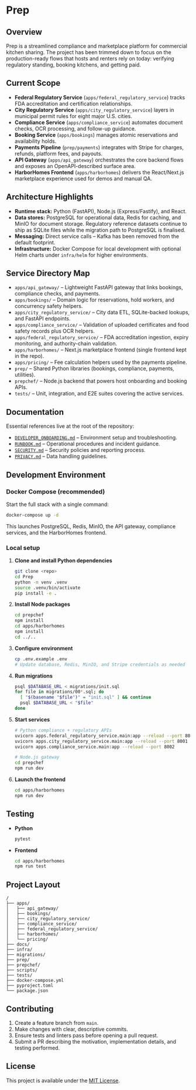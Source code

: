 # Prep

## Overview
Prep is a streamlined compliance and marketplace platform for commercial kitchen
sharing. The project has been trimmed down to focus on the production-ready
flows that hosts and renters rely on today: verifying regulatory standing,
booking kitchens, and getting paid.

## Current Scope
- **Federal Regulatory Service** (`apps/federal_regulatory_service`) tracks FDA
  accreditation and certification relationships.
- **City Regulatory Service** (`apps/city_regulatory_service`) layers in
  municipal permit rules for eight major U.S. cities.
- **Compliance Service** (`apps/compliance_service`) automates document checks,
  OCR processing, and follow-up guidance.
- **Booking Service** (`apps/bookings`) manages atomic reservations and
  availability holds.
- **Payments Pipeline** (`prep/payments`) integrates with Stripe for charges,
  refunds, platform fees, and payouts.
- **API Gateway** (`apps/api_gateway`) orchestrates the core backend flows and
  exposes an OpenAPI-described surface area.
- **HarborHomes Frontend** (`apps/harborhomes`) delivers the React/Next.js
  marketplace experience used for demos and manual QA.

## Architecture Highlights
- **Runtime stack:** Python (FastAPI), Node.js (Express/Fastify), and React.
- **Data stores:** PostgreSQL for operational data, Redis for caching, and MinIO
  for document storage. Regulatory reference datasets continue to ship as
  SQLite files while the migration path to PostgreSQL is finalised.
- **Messaging:** Direct service calls – Kafka has been removed from the default
  footprint.
- **Infrastructure:** Docker Compose for local development with optional Helm
  charts under `infra/helm` for higher environments.

## Service Directory Map
- `apps/api_gateway/` – Lightweight FastAPI gateway that links bookings,
  compliance checks, and payments.
- `apps/bookings/` – Domain logic for reservations, hold workers, and
  concurrency safety helpers.
- `apps/city_regulatory_service/` – City data ETL, SQLite-backed lookups, and
  FastAPI endpoints.
- `apps/compliance_service/` – Validation of uploaded certificates and food
  safety records plus OCR helpers.
- `apps/federal_regulatory_service/` – FDA accreditation ingestion, expiry
  monitoring, and authority-chain validation.
- `apps/harborhomes/` – Next.js marketplace frontend (single frontend kept in
  the repo).
- `apps/pricing/` – Fee calculation helpers used by the payments pipeline.
- `prep/` – Shared Python libraries (bookings, compliance, payments, utilities).
- `prepchef/` – Node.js backend that powers host onboarding and booking APIs.
- `tests/` – Unit, integration, and E2E suites covering the active services.

## Documentation
Essential references live at the root of the repository:
- [`DEVELOPER_ONBOARDING.md`](DEVELOPER_ONBOARDING.md) – Environment setup and
  troubleshooting.
- [`RUNBOOK.md`](RUNBOOK.md) – Operational procedures and incident guidance.
- [`SECURITY.md`](SECURITY.md) – Security policies and reporting process.
- [`PRIVACY.md`](PRIVACY.md) – Data handling guidelines.

## Development Environment
### Docker Compose (recommended)
Start the full stack with a single command:

```bash
docker-compose up -d
```

This launches PostgreSQL, Redis, MinIO, the API gateway, compliance services,
and the HarborHomes frontend.

### Local setup
1. **Clone and install Python dependencies**
   ```bash
   git clone <repo>
   cd Prep
   python -m venv .venv
   source .venv/bin/activate
   pip install -e .
   ```
2. **Install Node packages**
   ```bash
   cd prepchef
   npm install
   cd apps/harborhomes
   npm install
   cd ../..
   ```
3. **Configure environment**
   ```bash
   cp .env.example .env
   # Update database, Redis, MinIO, and Stripe credentials as needed
   ```
4. **Run migrations**
   ```bash
   psql $DATABASE_URL < migrations/init.sql
   for file in migrations/00*.sql; do
     [ "$(basename "$file")" = "init.sql" ] && continue
     psql $DATABASE_URL < "$file"
   done
   ```
5. **Start services**
   ```bash
   # Python compliance + regulatory APIs
   uvicorn apps.federal_regulatory_service.main:app --reload --port 8000
   uvicorn apps.city_regulatory_service.main:app --reload --port 8001
   uvicorn apps.compliance_service.main:app --reload --port 8002

   # Node.js gateway
   cd prepchef
   npm run dev
   ```
6. **Launch the frontend**
   ```bash
   cd apps/harborhomes
   npm run dev
   ```

## Testing
- **Python**
  ```bash
  pytest
  ```
- **Frontend**
  ```bash
  cd apps/harborhomes
  npm run test
  ```

## Project Layout
```
/
├── apps/
│   ├── api_gateway/
│   ├── bookings/
│   ├── city_regulatory_service/
│   ├── compliance_service/
│   ├── federal_regulatory_service/
│   ├── harborhomes/
│   └── pricing/
├── docs/
├── infra/
├── migrations/
├── prep/
├── prepchef/
├── scripts/
├── tests/
├── docker-compose.yml
├── pyproject.toml
└── package.json
```

## Contributing
1. Create a feature branch from `main`.
2. Make changes with clear, descriptive commits.
3. Ensure tests and linters pass before opening a pull request.
4. Submit a PR describing the motivation, implementation details, and testing
   performed.

## License
This project is available under the [MIT License](LICENSE).
